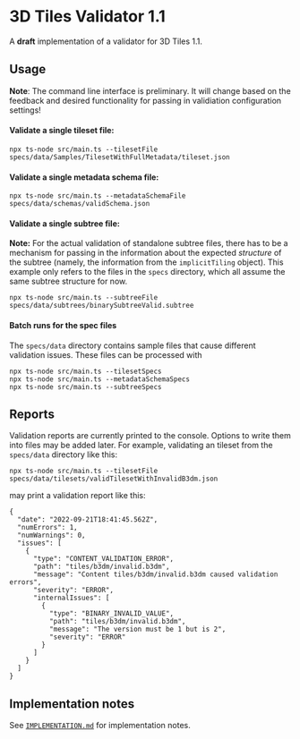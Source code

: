 # 3D Tiles Validator 1.1

A **draft** implementation of a validator for 3D Tiles 1.1.

## Usage

**Note**: The command line interface is preliminary. It will change based on the feedback and desired functionality for passing in validiation configuration settings!

#### Validate a single tileset file:
```
npx ts-node src/main.ts --tilesetFile specs/data/Samples/TilesetWithFullMetadata/tileset.json
```

#### Validate a single metadata schema file:
```
npx ts-node src/main.ts --metadataSchemaFile specs/data/schemas/validSchema.json
```

#### Validate a single subtree file:

**Note:** For the actual validation of standalone subtree files, there has to be a mechanism for passing in the information about the expected _structure_ of the subtree (namely, the information from the `implicitTiling` object). This example only refers to the files in the `specs` directory, which all assume the same subtree structure for now.
```
npx ts-node src/main.ts --subtreeFile specs/data/subtrees/binarySubtreeValid.subtree
```

#### Batch runs for the spec files

The `specs/data` directory contains sample files that cause different validation issues. These files can be processed with
```
npx ts-node src/main.ts --tilesetSpecs
npx ts-node src/main.ts --metadataSchemaSpecs
npx ts-node src/main.ts --subtreeSpecs
```

## Reports

Validation reports are currently printed to the console. Options to write them into files may be added later. For example, validating an tileset from the `specs/data` directory like this:
```
npx ts-node src/main.ts --tilesetFile specs/data/tilesets/validTilesetWithInvalidB3dm.json
```
may print a validation report like this:
```
{
  "date": "2022-09-21T18:41:45.562Z",
  "numErrors": 1,
  "numWarnings": 0,
  "issues": [
    {
      "type": "CONTENT_VALIDATION_ERROR",
      "path": "tiles/b3dm/invalid.b3dm",
      "message": "Content tiles/b3dm/invalid.b3dm caused validation errors",
      "severity": "ERROR",
      "internalIssues": [
        {
          "type": "BINARY_INVALID_VALUE",
          "path": "tiles/b3dm/invalid.b3dm",
          "message": "The version must be 1 but is 2",
          "severity": "ERROR"
        }
      ]
    }
  ]
}
```

## Implementation notes

See [`IMPLEMENTATION.md`](IMPLEMENTATION.md) for implementation notes.

